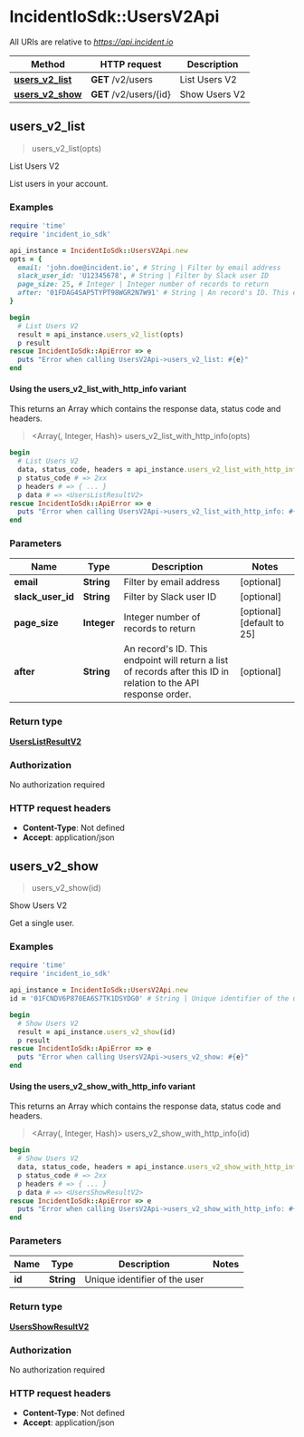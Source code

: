 # IncidentIoSdk::UsersV2Api

All URIs are relative to *https://api.incident.io*

| Method | HTTP request | Description |
| ------ | ------------ | ----------- |
| [**users_v2_list**](UsersV2Api.md#users_v2_list) | **GET** /v2/users | List Users V2 |
| [**users_v2_show**](UsersV2Api.md#users_v2_show) | **GET** /v2/users/{id} | Show Users V2 |


## users_v2_list

> <UsersListResultV2> users_v2_list(opts)

List Users V2

List users in your account.

### Examples

```ruby
require 'time'
require 'incident_io_sdk'

api_instance = IncidentIoSdk::UsersV2Api.new
opts = {
  email: 'john.doe@incident.io', # String | Filter by email address
  slack_user_id: 'U12345678', # String | Filter by Slack user ID
  page_size: 25, # Integer | Integer number of records to return
  after: '01FDAG4SAP5TYPT98WGR2N7W91' # String | An record's ID. This endpoint will return a list of records after this ID in relation to the API response order.
}

begin
  # List Users V2
  result = api_instance.users_v2_list(opts)
  p result
rescue IncidentIoSdk::ApiError => e
  puts "Error when calling UsersV2Api->users_v2_list: #{e}"
end
```

#### Using the users_v2_list_with_http_info variant

This returns an Array which contains the response data, status code and headers.

> <Array(<UsersListResultV2>, Integer, Hash)> users_v2_list_with_http_info(opts)

```ruby
begin
  # List Users V2
  data, status_code, headers = api_instance.users_v2_list_with_http_info(opts)
  p status_code # => 2xx
  p headers # => { ... }
  p data # => <UsersListResultV2>
rescue IncidentIoSdk::ApiError => e
  puts "Error when calling UsersV2Api->users_v2_list_with_http_info: #{e}"
end
```

### Parameters

| Name | Type | Description | Notes |
| ---- | ---- | ----------- | ----- |
| **email** | **String** | Filter by email address | [optional] |
| **slack_user_id** | **String** | Filter by Slack user ID | [optional] |
| **page_size** | **Integer** | Integer number of records to return | [optional][default to 25] |
| **after** | **String** | An record&#39;s ID. This endpoint will return a list of records after this ID in relation to the API response order. | [optional] |

### Return type

[**UsersListResultV2**](UsersListResultV2.md)

### Authorization

No authorization required

### HTTP request headers

- **Content-Type**: Not defined
- **Accept**: application/json


## users_v2_show

> <UsersShowResultV2> users_v2_show(id)

Show Users V2

Get a single user.

### Examples

```ruby
require 'time'
require 'incident_io_sdk'

api_instance = IncidentIoSdk::UsersV2Api.new
id = '01FCNDV6P870EA6S7TK1DSYDG0' # String | Unique identifier of the user

begin
  # Show Users V2
  result = api_instance.users_v2_show(id)
  p result
rescue IncidentIoSdk::ApiError => e
  puts "Error when calling UsersV2Api->users_v2_show: #{e}"
end
```

#### Using the users_v2_show_with_http_info variant

This returns an Array which contains the response data, status code and headers.

> <Array(<UsersShowResultV2>, Integer, Hash)> users_v2_show_with_http_info(id)

```ruby
begin
  # Show Users V2
  data, status_code, headers = api_instance.users_v2_show_with_http_info(id)
  p status_code # => 2xx
  p headers # => { ... }
  p data # => <UsersShowResultV2>
rescue IncidentIoSdk::ApiError => e
  puts "Error when calling UsersV2Api->users_v2_show_with_http_info: #{e}"
end
```

### Parameters

| Name | Type | Description | Notes |
| ---- | ---- | ----------- | ----- |
| **id** | **String** | Unique identifier of the user |  |

### Return type

[**UsersShowResultV2**](UsersShowResultV2.md)

### Authorization

No authorization required

### HTTP request headers

- **Content-Type**: Not defined
- **Accept**: application/json


